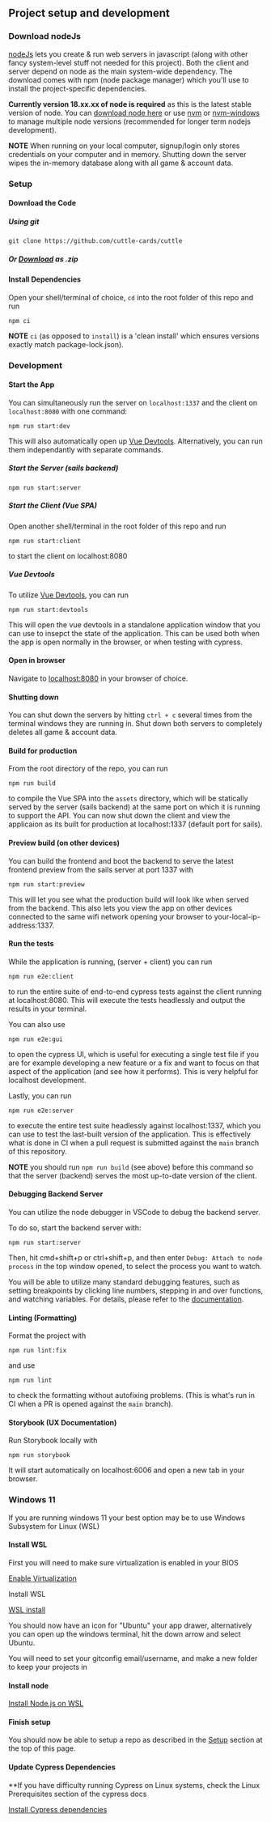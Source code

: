 ## Project setup and development

### Download nodeJs

[nodeJs](https://nodejs.org/en/) lets you create & run web servers in javascript (along with other fancy system-level stuff not needed for this project). Both the client and server depend on node as the main system-wide dependency. The download comes with npm (node package manager) which you'll use to install the project-specific dependencies.

**Currently version 18.xx.xx of node is required** as this is the latest stable version of node. You can [download node here](https://nodejs.org/en/) or use [nvm](https://github.com/nvm-sh/nvm) or [nvm-windows](https://github.com/coreybutler/nvm-windows) to manage multiple node versions (recommended for longer term nodejs development).

**NOTE** When running on your local computer, signup/login only stores credentials on your computer and in memory. Shutting down the server wipes the in-memory database along with all game & account data.

### Setup

#### Download the Code

##### Using git

```
git clone https://github.com/cuttle-cards/cuttle
```

##### Or [Download](https://github.com/cuttle-cards/cuttle/archive/refs/heads/main.zip) as .zip

#### Install Dependencies

Open your shell/terminal of choice, `cd` into the root folder of this repo and run

```
npm ci
```

**NOTE** `ci` (as opposed to `install`) is a 'clean install' which ensures versions exactly match package-lock.json).

### Development

#### Start the App

You can simultaneously run the server on `localhost:1337` and the client on `localhost:8080` with one command:

```
npm run start:dev
```

This will also automatically open up [Vue Devtools](https://devtools.vuejs.org/). Alternatively, you can run them independantly with separate commands.

##### Start the Server (sails backend)

```
npm run start:server
```

##### Start the Client (Vue SPA)

Open another shell/terminal in the root folder of this repo and run

```
npm run start:client
```

to start the client on localhost:8080

##### Vue Devtools

To utilize [Vue Devtools](https://devtools.vuejs.org/), you can run

```
npm run start:devtools
```

This will open the vue devtools in a standalone application window that you can use to insepct the state of the application. This can be used both when the app is open normally in the browser, or when testing with cypress.

#### Open in browser

Navigate to [localhost:8080](http:localhost:8080) in your browser of choice.

#### Shutting down

You can shut down the servers by hitting `ctrl + c` several times from the terminal windows they are running in. Shut down both servers to completely deletes all game & account data.

#### Build for production

From the root directory of the repo, you can run

```
npm run build
```

to compile the Vue SPA into the `assets` directory, which will be statically served by the server (sails backend) at the same port on which it is running to support the API. You can now shut down the client and view the applicaion as its built for production at localhost:1337 (default port for sails).

#### Preview build (on other devices)

You can build the frontend and boot the backend to serve the latest frontend preview from the sails server at port 1337 with

```
npm run start:preview
```

This will let you see what the production build will look like when served from the backend. This also lets you view the app on other devices connected to the same wifi network opening your browser to your-local-ip-address:1337.

#### Run the tests

While the application is running, (server + client) you can run

```
npm run e2e:client
```

to run the entire suite of end-to-end cypress tests against the client running at localhost:8080. This will execute the tests headlessly and output the results in your terminal.

You can also use

```
npm run e2e:gui
```

to open the cypress UI, which is useful for executing a single test file if you are for example developing a new feature or a fix and want to focus on that aspect of the application (and see how it performs). This is very helpful for localhost development.

Lastly, you can run

```
npm run e2e:server
```

to execute the entire test suite headlessly against localhost:1337, which you can use to test the last-built version of the application. This is effectively what is done in CI when a pull request is submitted against the `main` branch of this repository.

**NOTE** you should run `npm run build` (see above) before this command so that the server (backend) serves the most up-to-date version of the client.

#### Debugging Backend Server

You can utilize the node debugger in VSCode to debug the backend server.

To do so, start the backend server with:

```
npm run start:server
```

Then, hit cmd+shift+p or ctrl+shift+p, and then enter `Debug: Attach to node process` in the top window opened, to select the process you want to watch.

You will be able to utilize many standard debugging features, such as setting breakpoints by clicking line numbers, stepping in and over functions, and watching variables. For details, please refer to the [documentation](https://code.visualstudio.com/docs/editor/debugging).

#### Linting (Formatting)

Format the project with

```
npm run lint:fix
```

and use

```
npm run lint
```

to check the formatting without autofixing problems. (This is what's run in CI when a PR is opened against the `main` branch).

#### Storybook (UX Documentation)

Run Storybook locally with

```
npm run storybook
```

It will start automatically on localhost:6006 and open a new tab in your browser.

### Windows 11

If you are running windows 11 your best option may be to use Windows Subsystem for Linux (WSL)

#### Install WSL

First you will need to make sure virtualization is enabled in your BIOS

[Enable Virtualization](https://support.microsoft.com/en-us/windows/enable-virtualization-on-windows-11-pcs-c5578302-6e43-4b4b-a449-8ced115f58e1)

Install WSL

[WSL install](https://learn.microsoft.com/en-us/windows/wsl/install)

You should now have an icon for "Ubuntu" your app drawer, alternatively you can open up the windows terminal, hit the down arrow and select Ubuntu.

You will need to set your gitconfig email/username, and make a new folder to keep your projects in

#### Install node

[Install Node.js on WSL](https://learn.microsoft.com/en-us/windows/dev-environment/javascript/nodejs-on-wsl)

#### Finish setup

You should now be able to setup a repo as described in the [Setup](./setup-development.md#setup) section at the top of this page.

#### Update Cypress Dependencies

\*\*If you have difficulty running Cypress on Linux systems, check the Linux Prerequisites section of the cypress docs

[Install Cypress dependencies](https://docs.cypress.io/guides/getting-started/installing-cypress#Linux-Prerequisites)
